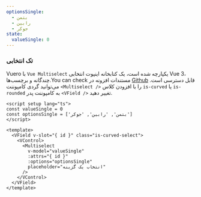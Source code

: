 ```yaml
---
optionsSingle:
  - بتمن
  - رابین
  - جوکر
state:
  valueSingle: 0
---
```


### تک انتخابی

Vuero با `Vue Multiselect` یکپارچه شده است، یک کتابخانه اینپوت انتخابی Vue 3، چندگانه و برچسب‌ها.You can check مستندات افزونه در
[Github](https://github.com/vueform/multiselect) قابل دسترسی است.
می‌توانید گردی کامپوننت `<Multiselect />` را با افزودن کلاس `is-curved` یا `is-rounded` به کامپوننت پدر `<VField />` تغییر دهید.

<!--code-->

```vue
<script setup lang="ts">
const valueSingle = 0
const optionsSingle = ['بتمن', 'رابین', 'جوکر']
</script>

<template>
  <VField v-slot="{ id }" class="is-curved-select">
    <VControl>
      <Multiselect
        v-model="valueSingle"
        :attrs="{ id }"
        :options="optionsSingle"
        placeholder="انتخاب یک گزینه"
      />
    </VControl>
  </VField>
</template>
```

<!--/code-->

<!--example-->

<div class="columns">
  <div class="column is-4">
    <VField v-slot="{ id }">
      <VControl>
        <Multiselect
          :attrs="{ id }"
          v-model="frontmatter.state.valueSingle"
          :options="frontmatter.optionsSingle"
          placeholder="انتخاب یک گزینه"
        />
      </VControl>
    </VField>
  </div>
  <div class="column is-4">
    <VField v-slot="{ id }" class="is-curved-select">
      <VControl>
        <Multiselect
          :attrs="{ id }"
          v-model="frontmatter.state.valueSingle"
          :options="frontmatter.optionsSingle"
          placeholder="انتخاب یک گزینه"
        />
      </VControl>
    </VField>
  </div>
  <div class="column is-4">
    <VField v-slot="{ id }" class="is-rounded-select">
      <VControl>
        <Multiselect
          :attrs="{ id }"
          v-model="frontmatter.state.valueSingle"
          :options="frontmatter.optionsSingle"
          placeholder="انتخاب یک گزینه"
        />
      </VControl>
    </VField>
  </div>
</div>

<!--/example-->
